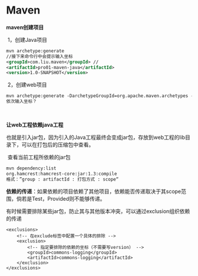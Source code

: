 # Maven

**maven创建项目**

​	1，创建Java项目

```xml
mvn archetype:generate
//接下来命令行中会提示输入坐标
<groupId>com.liu.maven</groupId> //
<artifactId>pro01-maven-java</artifactId>
<version>1.0-SNAPSHOT</version>
```

​	2，创建web项目

```xml
mvn archetype:generate -DarchetypeGroupId=org.apache.maven.archetypes -DarchetypeArtifactId=maven-archetype-webapp -DarchetypeVersion=1.4
依次输入坐标？
```

​	

**让web工程依赖java工程**

​	也就是引入jar包，因为引入的Java工程最终会变成jar包，存放到web工程的lib目录下，可以在打包后的压缩包中查看。

​	查看当前工程所依赖的jar包

```xml
mvn dependency:list
org.hamcrest:hamcrest-core:jar:1.3:compile
格式：”group : artifactId : 打包方式 : scope“
```

**依赖的传递**：如果依赖的项目依赖了其他项目，依赖能否传递取决于其scope范围，倘若是Test，Provided则不能够传递。

有时候需要排除某些jar包，防止其与其他版本冲突，可以通过exclusion组织依赖的传递

```xm
<exclusions>
    <!-- 在exclude标签中配置一个具体的排除 -->
    <exclusion>
    	<!-- 指定要排除的依赖的坐标（不需要写version） -->
        <groupId>commons-logging</groupId>
        <artifactId>commons-logging</artifactId>
    </exclusion>
</exclusions>
```



